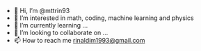 - 👋 Hi, I’m @mttrin93
- 👀 I’m interested in math, coding, machine learning and physics 
- 🌱 I’m currently learning ...
- 💞️ I’m looking to collaborate on ...
- 📫 How to reach me rinaldim1993@gmail.com

<!---
mttrin93/mttrin93 is a ✨ special ✨ repository because its `README.md` (this file) appears on your GitHub profile.
You can click the Preview link to take a look at your changes.
--->
